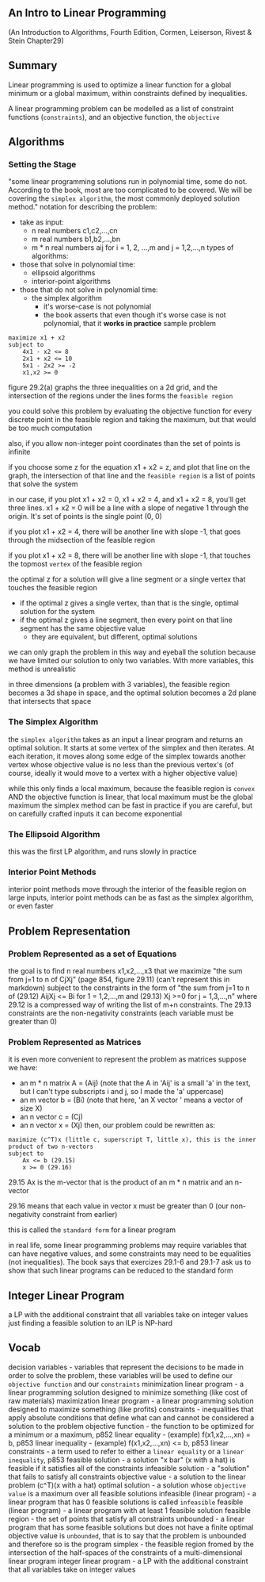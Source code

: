 ## An Intro to Linear Programming
(An Introduction to Algorithms, Fourth Edition, Cormen, Leiserson, Rivest & Stein Chapter29)

## Summary
Linear programming is used to optimize a linear function for a global minimum or a global maximum, within constraints defined by inequalities.

A linear programming problem can be modelled as a list of constraint functions (`constraints`), and an objective function, the `objective`

## Algorithms
### Setting the Stage
"some linear programming solutions run in polynomial time, some do not. According to the book, most are too complicated to be covered. We will be covering the `simplex algorithm`, the most commonly deployed solution method."
notation for describing the problem:
- take as input:
    - n real numbers c1,c2,...,cn
    - m real numbers b1,b2,...,bn 
    - m * n real numbers aij for i = 1, 2, ...,m and j = 1,2,...,n
types of algorithms:
- those that solve in polynomial time:
    - ellipsoid algorithms
    - interior-point algorithms
- those that do not solve in polynomial time:
    - the simplex algorithm 
        - it's worse-case is not polynomial
        - the book asserts that even though it's worse case is not polynomial, that it **works in practice**
sample problem
```
maximize x1 + x2
subject to
    4x1 - x2 <= 8
    2x1 + x2 <= 10
    5x1 - 2x2 >= -2
    x1,x2 >= 0
```
figure 29.2(a) graphs the three inequalities on a 2d grid, and the intersection of the regions under the lines forms the `feasible region`

you could solve this problem by evaluating the objective function for every discrete point in the feasible region and taking the maximum, but that would be too much computation

also, if you allow non-integer point coordinates than the set of points is infinite

if you choose some z for the equation x1 + x2 = z, and plot that line on the graph, the intersection of that line and the `feasible region` is a list of points that solve the system

in our case, if you plot x1 + x2 = 0, x1 + x2 = 4, and x1 + x2 = 8, you'll get three lines. x1 + x2 = 0 will be a line with a slope of negative 1 through the origin. It's set of points is the single point (0, 0)

if you plot x1 + x2 = 4, there will be another line with slope -1, that goes through the midsection of the feasible region

if you plot x1 + x2 = 8, there will be another line with slope -1, that touches the topmost `vertex` of the feasible region

the optimal z for a solution will give a line segment or a single vertex that touches the feasible region
- if the optimal z gives a single vertex, than that is the single, optimal solution for the system
- if the optimal z gives a line segment, then every point on that line segment has the same objective value
    - they are equivalent, but different, optimal solutions

we can only graph the problem in this way and eyeball the solution because we have limited our solution to only two variables. With more variables, this method is unrealistic

in three dimensions (a problem with 3 variables), the feasible region becomes a 3d shape in space, and the optimal solution becomes a 2d plane that intersects that space

### The Simplex Algorithm
the `simplex algorithm` takes as an input a linear program and returns an optimal solution. It starts at some vertex of the simplex and then iterates. At each iteration, it moves along some edge of the simplex towards another vertex whose objective value is no less than the previous vertex's (of course, ideally it would move to a vertex with a higher objective value)

while this only finds a local maximum, because the feasible region is `convex` AND the objective function is linear, that local maximum must be the global maximum
the simplex method can be fast in practice if you are careful, but on carefully crafted inputs it can become exponential

### The Ellipsoid Algorithm
this was the first LP algorithm, and runs slowly in practice

### Interior Point Methods
interior point methods move through the interior of the feasible region
on large inputs, interior point methods can be as fast as the simplex algorithm, or even faster

## Problem Representation
### Problem Represented as a set of Equations
the goal is to find n real numbers x1,x2,...,x3 that we maximize "the sum from j=1 to n of CjXj" (page 854, figure 29.11) (can't represent this in markdown) subject to the constraints in the form of "the sum from j=1 to n of (29.12) AijXj <= Bi for 1 = 1,2,...,m and (29.13) Xj >=0 for j = 1,3,...,n" where 29.12 is a compressed way of writing the list of m+n constraints. The 29.13 constraints are the non-negativity constraints (each variable must be greater than 0)

### Problem Represented as Matrices
it is even more convenient to represent the problem as matrices
suppose we have:
- an m * n matrix A = (Aij) (note that the A in 'Aij' is a small 'a' in the text, but I can't type subscripts i and j, so I made the 'a' uppercase)
- an m vector b = (Bi) (note that here, 'an X vector <vector name>' means a vector of size X)
- an n vector c = (Cj)
- an n vector x = (Xj)
then, our problem could be rewritten as:
```
maximize (c^T)x (little c, superscript T, little x), this is the inner product of two n-vectors
subject to
    Ax <= b (29.15)
    x >= 0 (29.16)
```

29.15 Ax is the m-vector that is the product of an m * n matrix and an n-vector

29.16 means that each value in vector x must be greater than 0 (our non-negativity constraint from earlier)

this is called the `standard form` for a linear program

in real life, some linear programming problems may require variables that can have negative values, and some constraints may need to be equalities (not inequalities). The book says that exercizes 29.1-6 and 29.1-7 ask us to show that such linear programs can be reduced to the standard form

## Integer Linear Program
a LP with the additional constraint that all variables take on integer values
just finding a feasible solution to an ILP is NP-hard


## Vocab
decision variables - variables that represent the decisions to be made in order to solve the problem, these variables will be used to define our `objective function` and our `constraints`
minimization linear program - a linear programming solution designed to minimize something (like cost of raw materials)
maximization linear program - a linear programming solution designed to maximize something (like profits)
constraints - inequalities that apply absolute conditions that define what can and cannot be considered a solution to the problem
objective function - the function to be optimized for a minimum or a maximum, p852
linear equality - (example) f(x1,x2,...,xn) = b, p853
linear inequality - (example) f(x1,x2,...,xn) <= b, p853
linear constraints - a term used to refer to either a `linear equality` or a `linear inequality`, p853
feasible solution - a solution "x bar" (x with a hat) is feasible if it satisfies all of the constraints
infeasible solution - a "solution" that fails to satisfy all constraints
objective value - a solution to the linear problem (c^T)(x with a hat)
optimal solution - a solution whose `objective value` is a maximum over all feasible solutions
infeasible (linear program) - a linear program that has 0 feasible solutions is called `infeasible`
feasible (linear program) - a linear program with at least 1 feasible solution
feasible region - the set of points that satisfy all constraints
unbounded - a linear program that has some feasible solutions but does not have a finite optimal objective value is `unbounded`, that is to say that the problem is unbounded and therefore so is the program
simplex - the feasible region fromed by the intersection of the half-spaces of the constraints of a multi-dimensional linear program
integer linear program - a LP with the additional constraint that all variables take on integer values
